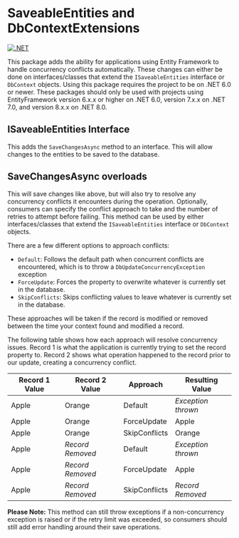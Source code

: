 # SaveableEntities and DbContextExtensions

[![.NET](https://github.com/Owen-Krueger/EntityFrameworkCore.Concurrency/actions/workflows/dotnet.yaml/badge.svg)](https://github.com/Owen-Krueger/EntityFrameworkCore.Concurrency/actions/workflows/dotnet.yaml)

This package adds the ability for applications using Entity Framework to handle concurrency conflicts automatically. These changes can either be done on interfaces/classes that extend the `ISaveableEntities` interface or `DbContext` objects. Using this package requires the project to be on .NET 6.0 or newer. These packages should only be used with projects using EntityFramework version 6.x.x or higher on .NET 6.0, version 7.x.x on .NET 7.0, and version 8.x.x on .NET 8.0.


## ISaveableEntities Interface
This adds the `SaveChangesAsync` method to an interface. This will allow changes to the entities to be saved to the database.

## SaveChangesAsync overloads
This will save changes like above, but will also try to resolve any concurrency conflicts it encounters during the operation. Optionally, consumers can specify the conflict approach to take and the number of retries to attempt before failing. This method can be used by either interfaces/classes that extend the `ISaveableEntities` interface or `DbContext` objects.

There are a few different options to approach conflicts:
- `Default`: Follows the default path when concurrent conflicts are encountered, which is to throw a `DbUpdateConcurrencyException` exception
- `ForceUpdate`: Forces the property to overwrite whatever is currently set in the database.
- `SkipConflicts`: Skips conflicting values to leave whatever is currently set in the database.

These approaches will be taken if the record is modified or removed between the time your context found and modified a record.

The following table shows how each approach will resolve concurrency issues. Record 1 is what the application is currently trying to set the record property to. Record 2 shows what operation happened to the record prior to our update, creating a concurrency conflict.

| Record 1 Value | Record 2 Value   | Approach      | Resulting Value    |
|----------------|------------------|---------------|--------------------|
| Apple          | Orange           | Default       | *Exception thrown* |
| Apple          | Orange           | ForceUpdate   | Apple              |
| Apple          | Orange           | SkipConflicts | Orange             |
| Apple          | *Record Removed* | Default       | *Exception thrown* |
| Apple          | *Record Removed* | ForceUpdate   | Apple              |
| Apple          | *Record Removed* | SkipConflicts | *Record Removed*   |

**Please Note:** This method can still throw exceptions if a non-concurrency exception is raised or if the retry limit was exceeded, so consumers should still add error handling around their save operations.
